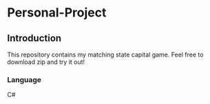 # Personal-Project

## Introduction
  This repository contains my matching state capital game.
  Feel free to download zip and try it out!
  
### Language
  C#

